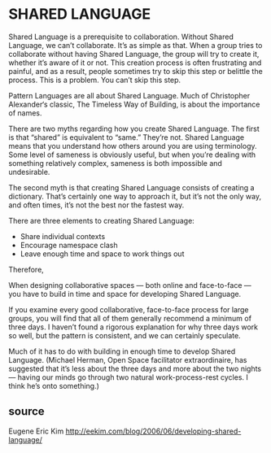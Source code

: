# SHARED LANGUAGE

Shared Language is a prerequisite to collaboration. Without Shared Language, we can’t collaborate. It’s as simple as that. When a group tries to collaborate without having Shared Language, the group will try to create it, whether it’s aware of it or not. This creation process is often frustrating and painful, and as a result, people sometimes try to skip this step or belittle the process. This is a problem. You can’t skip this step. 

Pattern Languages are all about Shared Language. Much of Christopher Alexander‘s classic, The Timeless Way of Building, is about the importance of names. 

There are two myths regarding how you create Shared Language. The first is that “shared” is equivalent to “same.” They’re not. Shared Language means that you understand how others around you are using terminology. Some level of sameness is obviously useful, but when you’re dealing with something relatively complex, sameness is both impossible and undesirable. 

The second myth is that creating Shared Language consists of creating a dictionary. That’s certainly one way to approach it, but it’s not the only way, and often times, it’s not the best nor the fastest way. 

There are three elements to creating Shared Language:
- Share individual contexts
- Encourage namespace clash
- Leave enough time and space to work things out   

Therefore, 

When designing collaborative spaces — both online and face-to-face — you have to build in time and space for developing Shared Language.

If you examine every good collaborative, face-to-face process for large groups, you will find that all of them generally recommend a minimum of three days. I haven’t found a rigorous explanation for why three days work so well, but the pattern is consistent, and we can certainly speculate. 

Much of it has to do with building in enough time to develop Shared Language. (Michael Herman, Open Space facilitator extraordinaire, has suggested that it’s less about the three days and more about the two nights — having our minds go through two natural work-process-rest cycles. I think he’s onto something.)

## source
Eugene Eric Kim
http://eekim.com/blog/2006/06/developing-shared-language/
